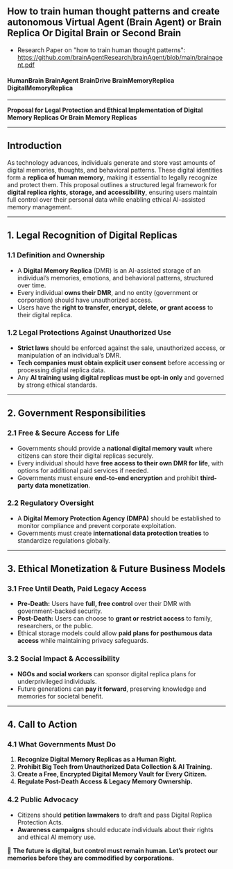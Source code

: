 ## How to train human thought patterns and create autonomous Virtual Agent (Brain Agent) or Brain Replica Or Digital Brain or Second Brain
 - Research Paper on "how to train human thought patterns": https://github.com/brainAgentResearch/brainAgent/blob/main/brainagent.pdf
#### HumanBrain     BrainAgent     BrainDrive     BrainMemoryReplica     DigitalMemoryReplica
---
**Proposal for Legal Protection and Ethical Implementation of Digital Memory Replicas Or Brain Memory Replicas**

---

## **Introduction**

As technology advances, individuals generate and store vast amounts of digital memories, thoughts, and behavioral patterns. These digital identities form a **replica of human memory**, making it essential to legally recognize and protect them. This proposal outlines a structured legal framework for **digital replica rights, storage, and accessibility**, ensuring users maintain full control over their personal data while enabling ethical AI-assisted memory management.

---

## **1. Legal Recognition of Digital Replicas**

### **1.1 Definition and Ownership**
- A **Digital Memory Replica** (DMR) is an AI-assisted storage of an individual’s memories, emotions, and behavioral patterns, structured over time.
- Every individual **owns their DMR**, and no entity (government or corporation) should have unauthorized access.
- Users have the **right to transfer, encrypt, delete, or grant access** to their digital replica.

### **1.2 Legal Protections Against Unauthorized Use**
- **Strict laws** should be enforced against the sale, unauthorized access, or manipulation of an individual’s DMR.
- **Tech companies must obtain explicit user consent** before accessing or processing digital replica data.
- Any **AI training using digital replicas must be opt-in only** and governed by strong ethical standards.

---

## **2. Government Responsibilities**

### **2.1 Free & Secure Access for Life**
- Governments should provide a **national digital memory vault** where citizens can store their digital replicas securely.
- Every individual should have **free access to their own DMR for life**, with options for additional paid services if needed.
- Governments must ensure **end-to-end encryption** and prohibit **third-party data monetization**.

### **2.2 Regulatory Oversight**
- A **Digital Memory Protection Agency (DMPA)** should be established to monitor compliance and prevent corporate exploitation.
- Governments must create **international data protection treaties** to standardize regulations globally.

---

## **3. Ethical Monetization & Future Business Models**

### **3.1 Free Until Death, Paid Legacy Access**
- **Pre-Death:** Users have **full, free control** over their DMR with government-backed security.
- **Post-Death:** Users can choose to **grant or restrict access** to family, researchers, or the public.
- Ethical storage models could allow **paid plans for posthumous data access** while maintaining privacy safeguards.

### **3.2 Social Impact & Accessibility**
- **NGOs and social workers** can sponsor digital replica plans for underprivileged individuals.
- Future generations can **pay it forward**, preserving knowledge and memories for societal benefit.

---

## **4. Call to Action**

### **4.1 What Governments Must Do**
1. **Recognize Digital Memory Replicas as a Human Right.**
2. **Prohibit Big Tech from Unauthorized Data Collection & AI Training.**
3. **Create a Free, Encrypted Digital Memory Vault for Every Citizen.**
4. **Regulate Post-Death Access & Legacy Memory Ownership.**

### **4.2 Public Advocacy**
- Citizens should **petition lawmakers** to draft and pass Digital Replica Protection Acts.
- **Awareness campaigns** should educate individuals about their rights and ethical AI memory use.

🚀 **The future is digital, but control must remain human. Let’s protect our memories before they are commodified by corporations.**

